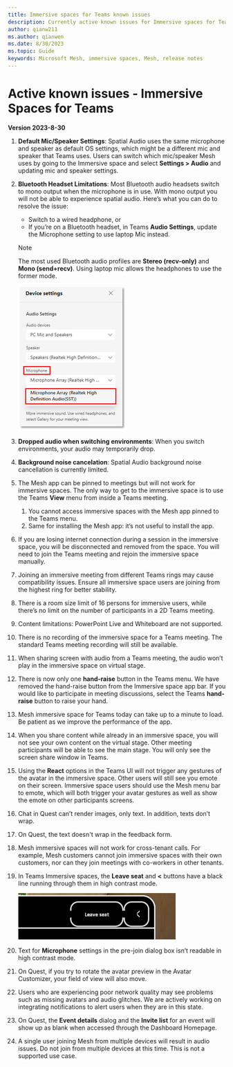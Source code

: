 ```yaml
---
title: Immersive spaces for Teams known issues
description: Currently active known issues for Immersive spaces for Teams
author: qianw211    
ms.author: qianwen
ms.date: 8/30/2023
ms.topic: Guide
keywords: Microsoft Mesh, immersive spaces, Mesh, release notes
---
```


# Active known issues - Immersive Spaces for Teams

**Version 2023-8-30**

1. **Default Mic/Speaker Settings**: Spatial Audio uses the same microphone and speaker as default OS settings, which might be a different mic and speaker that Teams uses. Users can switch which mic/speaker Mesh uses by going to the Immersive space and select **Settings > Audio** and updating mic and speaker settings.
1. **Bluetooth Headset Limitations**: Most Bluetooth audio headsets switch to mono output when the microphone is in use. With mono output you will not be able to experience spatial audio. Here’s what you can do to resolve the issue: 

    * Switch to a wired headphone, or
    * If you’re on a Bluetooth headset, in Teams **Audio Settings**, update the Microphone setting to use laptop Mic instead.

    >[!Note]
    >The most used Bluetooth audio profiles are **Stereo (recv-only)** and **Mono (send+recv)**. Using laptop mic allows the headphones to use the former mode.

    ![A screenshot of the Device settings menu](media/device-settings-menu.png)
 
1. **Dropped audio when switching environments**: When you switch environments, your audio may temporarily drop. 
1. **Background noise cancelation**: Spatial Audio background noise cancellation is currently limited. 
1. The Mesh app can be pinned to meetings but will not work for immersive spaces. The only way to get to the immersive space is to use the Teams **View** menu from inside a Teams meeting. 

    1. You cannot access immersive spaces with the Mesh app pinned to the Teams menu. 
    1. Same for installing the Mesh app: it’s not useful to install the app. 

1. If you are losing internet connection during a session in the immersive space, you will be disconnected and removed from the space. You will need to join the Teams meeting and rejoin the immersive space manually.
1. Joining an immersive meeting from different Teams rings may cause compatibility issues. Ensure all immersive space users are joining from the highest ring for better stability.
1. There is a room size limit of 16 persons for immersive users, while there’s no limit on the number of participants in a 2D Teams meeting. 
1. Content limitations: PowerPoint Live and Whiteboard are not supported.
1. There is no recording of the immersive space for a Teams meeting. The standard Teams meeting recording will still be available.
1. When sharing screen with audio from a Teams meeting, the audio won’t play in the immersive space on virtual stage.
1. There is now only one **hand-raise** button in the Teams menu. We have removed the hand-raise button from the Immersive space app bar. If you would like to participate in meeting discussions, select the Teams **hand-raise** button to raise your hand.
1. Mesh immersive space for Teams today can take up to a minute to load. Be patient as we improve the performance of the app. 
1.	When you share content while already in an immersive space, you will not see your own content on the virtual stage. Other meeting participants will be able to see the main stage.  You will only see the screen share window in Teams.
1. Using the **React** options in the Teams UI will not trigger any gestures of the avatar in the immersive space. Other users will still see you emote on their screen. Immersive space users should use the Mesh menu bar to emote, which will both trigger your avatar gestures as well as show the emote on other participants screens. 
1. Chat in Quest can’t render images, only text. In addition, texts don’t wrap. 
1.	On Quest, the text doesn't wrap in the feedback form.
1. Mesh immersive spaces will not work for cross-tenant calls. For example, Mesh customers cannot join immersive spaces with their own customers, nor can they join meetings with co-workers in other tenants.
1.	In Teams Immersive spaces, the **Leave seat** and **<** buttons have a black line running through them in high contrast mode.

    ![A screenshot of the Leave seat button](media/leave-seat-button.png)
 
1.	Text for **Microphone** settings in the pre-join dialog box isn’t readable in high contrast mode.
1.	On Quest, if you try to rotate the avatar preview in the Avatar Customizer, your field of view will also move.
1.	Users who are experiencing poor network quality may see problems such as missing avatars and audio glitches. We are actively working on integrating notifications to alert users when they are in this state.
1.	On Quest, the **Event details** dialog and the **Invite list** for an event will show up as blank when accessed through the Dashboard Homepage.
1.	A single user joining Mesh from multiple devices will result in audio issues. Do not join from multiple devices at this time. This is not a supported use case.



